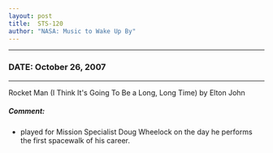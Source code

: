```yaml
---
layout: post
title:  STS-120
author: "NASA: Music to Wake Up By"
---
```


----
### DATE: October 26, 2007
----
Rocket Man (I Think It's Going To Be a Long, Long Time) by Elton John

##### Comment:
* played for Mission Specialist Doug Wheelock on the day he performs the first spacewalk of his career.
